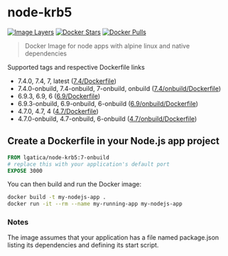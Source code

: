 # node-krb5

[![Image Layers](https://images.microbadger.com/badges/image/lgatica/node-krb5.svg)](http://microbadger.com/images/lgatica/node-krb5)
[![Docker Stars](https://img.shields.io/docker/stars/lgatica/node-krb5.svg)](https://hub.docker.com/r/lgatica/node-krb5/)
[![Docker Pulls](https://img.shields.io/docker/pulls/lgatica/node-krb5.svg)](https://hub.docker.com/r/lgatica/node-krb5/)

> Docker Image for node apps with alpine linux and native dependencies

Supported tags and respective Dockerfile links

- 7.4.0, 7.4, 7, latest ([7.4/Dockerfile](https://github.com/lgaticaq/node-krb5/blob/master/7.4.0/Dockerfile))
- 7.4.0-onbuild, 7.4-onbuild, 7-onbuild, onbuild ([7.4/onbuild/Dockerfile](https://github.com/lgaticaq/node-krb5/blob/master/7.4.0/onbuild/Dockerfile))
- 6.9.3, 6.9, 6 ([6.9/Dockerfile](https://github.com/lgaticaq/node-krb5/blob/master/6.9.3/Dockerfile))
- 6.9.3-onbuild, 6.9-onbuild, 6-onbuild ([6.9/onbuild/Dockerfile](https://github.com/lgaticaq/node-krb5/blob/master/6.9.3/onbuild/Dockerfile))
- 4.7.0, 4.7, 4 ([4.7/Dockerfile](https://github.com/lgaticaq/node-krb5/blob/master/4.7.0/Dockerfile))
- 4.7.0-onbuild, 4.7-onbuild, 6-onbuild ([4.7/onbuild/Dockerfile](https://github.com/lgaticaq/node-krb5/blob/master/4.7.0/onbuild/Dockerfile))

## Create a Dockerfile in your Node.js app project
```dockerfile
FROM lgatica/node-krb5:7-onbuild
# replace this with your application's default port
EXPOSE 3000
```

You can then build and run the Docker image:

```bash
docker build -t my-nodejs-app .
docker run -it --rm --name my-running-app my-nodejs-app
```

### Notes
The image assumes that your application has a file named package.json listing its dependencies and defining its start script.
